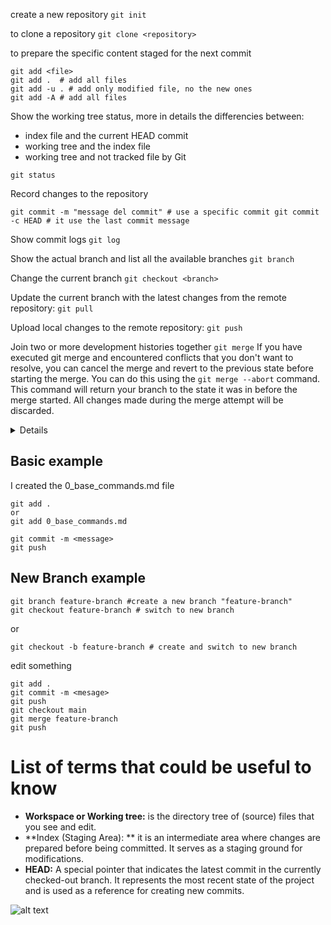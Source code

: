 create a new repository `git init`

to clone a repository `git clone <repository>`

to prepare the specific content staged for the next commit 
```
git add <file>
git add .  # add all files
git add -u . # add only modified file, no the new ones
git add -A # add all files
```

Show the working tree status, more in details the differencies between:
- index file and the current HEAD commit
- working tree and the index file
- working tree and not tracked file by Git
```
git status
```
Record changes to the repository
```
git commit -m "message del commit" # use a specific commit git commit -c HEAD # it use the last commit message
```
Show commit logs `git log`

Show the actual branch and list all the available branches  `git branch`

Change the current branch
`git checkout <branch>`

Update the current branch with the latest changes from the remote repository:
`git pull`

Upload local changes to the remote repository:
```git push```

Join two or more development histories together `git merge`
If you have executed git merge and encountered conflicts that you don't want to resolve, you can cancel the merge and revert to the previous state before starting the merge. You can do this using the `git merge --abort` command. This command will return your branch to the state it was in before the merge started. All changes made during the merge attempt will be discarded.

<details>
<strong> Details </strong>

During the resolution of the conflict, remember that:

- "Keep Current" —> means those from the main branch (the branch you are rebasing onto).
- "Accept Incoming" —> means those from the secondary branch that branched off the main branch you are rebasing onto.
- "Accept Combination (Current First)" —> means merging them with priority given to the current (main) branch.
- "Accept Combination (Incoming First)" —> means merging them with priority given to the secondary branch

</details>




## Basic example 

I created the 0_base_commands.md file 
```
git add .
or 
git add 0_base_commands.md

git commit -m <message>
git push 
```

## New Branch example

```
git branch feature-branch #create a new branch "feature-branch"
git checkout feature-branch # switch to new branch 
```
or 
```
git checkout -b feature-branch # create and switch to new branch 
```

edit something 
```
git add .
git commit -m <mesage>
git push
git checkout main
git merge feature-branch
git push 
```

# List of terms that could be useful to know

- **Workspace or Working tree:** is the directory tree of (source) files that you see and edit.
- **Index (Staging Area): ** it is an intermediate area where changes are prepared before being committed. It serves as a staging ground for modifications.
- **HEAD:** A special pointer that indicates the latest commit in the currently checked-out branch. It represents the most recent state of the project and is used as a reference for creating new commits.

![alt text](./img/git_data_transport.jpeg)